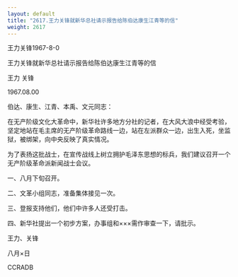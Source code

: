 ```yaml
---
layout: default
title: "2617.王力关锋就新华总社请示报告给陈伯达康生江青等的信"
weight: 2617
---
```


王力关锋1967-8-0

王力关锋就新华总社请示报告给陈伯达康生江青等的信

王力 关锋

1967.08.00

伯达、康生、江青、本禹、文元同志：

在无产阶级文化大革命中，新华社许多地方分社的记者，在大风大浪中经受考验，坚定地站在毛主席的无产阶级革命路线一边，站在左派群众一边，出生入死，坐监狱，被绑架，向中央反映了真实情况。

为了表扬这批战士，在宣传战线上树立拥护毛泽东思想的标兵，我们建议召开一个无产阶级革命派新闻战士会议。

一、八月下旬召开。

二、文革小组同志，准备集体接见一次。

三、登报支持他们，他们中许多人还受打击。

四、新华社提出一个初步方案，办事组和×××需作审查一下，请批示。

王力、关锋

八月×日

CCRADB

